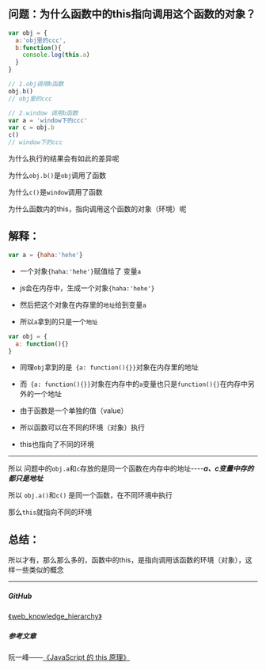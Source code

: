 ## 问题：为什么函数中的this指向调用这个函数的对象？

```js
var obj = {
  a:'obj里的ccc',
  b:function(){
    console.log(this.a)
  }
}

// 1.obj调用b函数
obj.b()
// obj里的ccc

// 2.window 调用b函数
var a = 'window下的ccc'
var c = obj.b  
c()
// window下的ccc
```

为什么执行的结果会有如此的差异呢

为什么`obj.b()`是`obj`调用了函数

为什么`c()`是`window`调用了函数

为什么函数内的this，指向调用这个函数的对象（环境）呢


## 解释：

```js
var a = {haha:'hehe'}
```

* 一个对象`{haha:'hehe'}`赋值给了 变量`a`

* js会在内存中，生成一个对象`{haha:'hehe'}`

* 然后把这个对象在内存里的`地址`给到变量`a`

* 所以`a`拿到的只是一个`地址`

```js
var obj = {
  a: function(){}
}
```

* 同理`obj`拿到的是` {a: function(){}}`对象在内存里的地址

* 而` {a: function(){}}`对象在内存中的`a`变量也只是`function(){}`在内存中另外的一个地址

* 由于函数是一个单独的值（value）

* 所以函数可以在不同的环境（对象）执行

* this也指向了不同的环境

---

所以 问题中的`obj.a`和`c`存放的是同一个函数在内存中的地址----***a、c变量中存的都只是地址***

所以  `obj.a()`和`c()` 是同一个函数，在不同环境中执行

那么`this`就指向不同的环境

## 总结：

所以才有，那么那么多的，函数中的this，是指向调用该函数的环境（对象），这样一些类似的概念


---

##### GitHub

[《web_knowledge_hierarchy》](https://github.com/guestccc/web_knowledge_hierarchy)

##### 参考文章

阮一峰——[《JavaScript 的 this 原理》](http://www.ruanyifeng.com/blog/2018/06/javascript-this.html)


